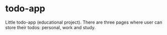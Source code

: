 # todo-app
Little todo-app (educational project). There are three pages where user can store their todos: personal, work and study.
